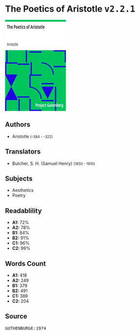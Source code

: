 # The Poetics of Aristotle <kbd>v2.2.1</kbd>

![](./cover.medium.jpg "")

## Authors


 - Aristotle <small>(-384 - -322)</small>

## Translators


 - Butcher, S. H. (Samuel Henry) <small>(1850 - 1910)</small>

## Subjects


 - Aesthetics
 - Poetry

## Readablility


 - **A1:** 72%
 - **A2:** 78%
 - **B1:** 84%
 - **B2:** 91%
 - **C1:** 96%
 - **C2:** 99%

## Words Count


 - **A1:** 418
 - **A2:** 249
 - **B1:** 379
 - **B2:** 491
 - **C1:** 389
 - **C2:** 204

## Source


<kbd>GUTHENBURGE:1974</kbd>
